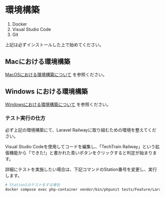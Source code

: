 # 環境構築

1. Docker
2. Visual Studio Code
3. Git

上記は必ずインストールした上で始めてください。

## Macにおける環境構築

[MacOSにおける環境構築について](./docs/README-mac.md) を参照ください。

## Windows における環境構築

[Windowsにおける環境構築について](./docs/README-windows.md) を参照ください。

### テスト実行の仕方

必ず上記の環境構築にて、Laravel Railwayに取り組むための環境を整えてください。

Visual Studio Codeを使用してコードを編集し、「TechTrain Railway」という拡張機能から「できた!」と書かれた青いボタンをクリックすると判定が始まります。

詳細にテストを実施したい場合は、下記コマンドのStation番号を変更し、実行します。
```bash
# Station1のテストをする場合
docker compose exec php-container vendor/bin/phpunit tests/Feature/LaravelStations/Station1
```